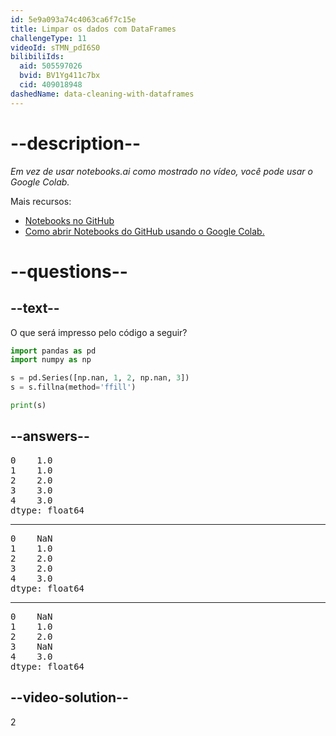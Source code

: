 ```yaml
---
id: 5e9a093a74c4063ca6f7c15e
title: Limpar os dados com DataFrames
challengeType: 11
videoId: sTMN_pdI6S0
bilibiliIds:
  aid: 505597026
  bvid: BV1Yg411c7bx
  cid: 409018948
dashedName: data-cleaning-with-dataframes
---
```


# --description--

*Em vez de usar notebooks.ai como mostrado no vídeo, você pode usar o Google Colab.*

Mais recursos:

-  <a href="https://github.com/ine-rmotr-curriculum/data-cleaning-rmotr-freecodecamp" target="_blank" rel="noopener noreferrer nofollow">Notebooks no GitHub</a>
-  <a href="https://colab.research.google.com/github/googlecolab/colabtools/blob/master/notebooks/colab-github-demo.ipynb" target="_blank" rel="noopener noreferrer nofollow">Como abrir Notebooks do GitHub usando o Google Colab.</a>

# --questions--

## --text--

O que será impresso pelo código a seguir?

```py
import pandas as pd
import numpy as np

s = pd.Series([np.nan, 1, 2, np.nan, 3])
s = s.fillna(method='ffill')

print(s)
```

## --answers--

<pre>
0    1.0
1    1.0
2    2.0
3    3.0
4    3.0
dtype: float64
</pre>

---

<pre>
0    NaN
1    1.0
2    2.0
3    2.0
4    3.0
dtype: float64
</pre>

---

<pre>
0    NaN
1    1.0
2    2.0
3    NaN
4    3.0
dtype: float64
</pre>

## --video-solution--

2

